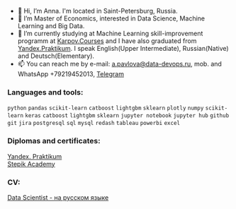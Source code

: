 - 👋 Hi, I’m Anna. I'm located in Saint-Petersburg, Russia. 
- 👀 I’m Master of Economics, interested in Data Science, Machine Learning and Big Data.
- 🌱 I’m currently studying at Machine Learning skill-improvement programm at [Karpov.Courses](https://karpov.courses/) and I have also graduated from [Yandex.Praktikum](https://practicum.yandex.ru/profile/data-scientist). I speak English(Upper Intermediate), Russian(Native) and Deutsch(Elementary).
- 📫 You can reach me by e-mail: a.pavlova@data-devops.ru, mob. and WhatsApp +79219452013, [Telegram](https://t.me/AnnaPavlovaDS)

### Languages and tools:

`python` `pandas` `scikit-learn` `catboost` `lightgbm` `sklearn` `plotly` `numpy` `scikit-learn` `keras` `catboost` `lightgbm` `sklearn`
`jupyter notebook` `jupyter hub` `github` `git` `jira` `postgresql` `sql` `mysql` `redash` `tableau` `powerbi` `excel` 

### Diplomas and certificates:

[Yandex. Praktikum](https://disk.yandex.ru/i/XmKw15KfHhWiUQ)<br>
[Stepik Academy](https://stepik.org/users/53844029/certificates)<br>

### CV:

[Data Scientist - на русском языке](https://disk.yandex.ru/d/mrITmrpPFnx-sA)


